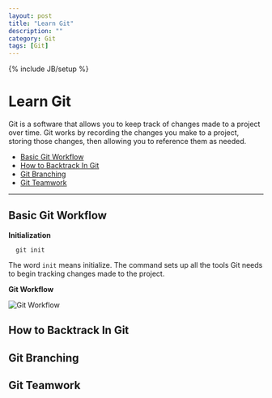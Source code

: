 ```yaml
---
layout: post
title: "Learn Git"
description: ""
category: Git
tags: [Git]
---
```

{% include JB/setup %}

# Learn Git

Git is a software that allows you to keep track of changes made to a project over time. Git works by recording the changes you make to a project, storing those changes, then allowing you to reference them as needed.

* [Basic Git Workflow](#BGW)
* [How to Backtrack In Git](#HTBIG)
* [Git Branching](#GB)
* [Git Teamwork](#GT)

***

<h2 id="BGW">Basic Git Workflow</h2>

**Initialization**

      git init

The word `init` means initialize. The command sets up all the tools Git needs to begin tracking changes made to the project.

**Git Workflow**

![Git Workflow](https://github.com/jeffjiezhou/jeffjiezhou.github.io/blob/master/img/GitWorkflow.png?raw=true)

<h2 id="HTBIG">How to Backtrack In Git</h2>

<h2 id="GB">Git Branching</h2>

<h2 id="GT">Git Teamwork</h2>
